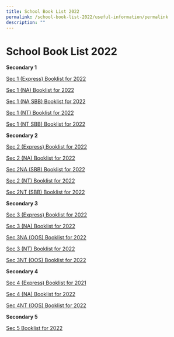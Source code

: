 ```yaml
---
title: School Book List 2022
permalink: /school-book-list-2022/useful-information/permalink
description: ""
---
```

School Book List 2022
=====================

**Secondary 1**  

[Sec 1 (Express) Booklist for 2022](/files/AMSS%20S1%20EXP%20final.pdf)
  
[Sec 1 (NA) Booklist for 2022](/files/AMSS%20S1%20NA%20final.pdf)
  
[Sec 1 (NA SBB) Booklist for 2022](/files/AMSS%20S1%20NA%20SBB%20final.pdf)
  
[Sec 1 (NT) Booklist for 2022](/files/AMSS%20S1%20NT%20final.pdf)
  
[Sec 1 (NT SBB) Booklist for 2022](/files/AMSS%20S1%20NT%20SBB%20final.pdf)

**Secondary 2**  

[Sec 2 (Express) Booklist for 2022](/files/AMSS%20S2%20EXP.pdf)
  
[Sec 2 (NA) Booklist for 2022](/files/AMSS%20S2%20NA.pdf)  
  
[Sec 2NA (SBB) Booklist for 2022](/files/AMSS%20S2%20NA%20SBB.pdf) 

[Sec 2 (NT) Booklist for 2022](/files/AMSS%20S2%20NT.pdf)  
  
[Sec 2NT (SBB) Booklist for 2022](/files/AMSS%20S2%20NT%20SBB.pdf)  

**Secondary 3**

[Sec 3 (Express) Booklist for 2022](/files/AMSS%20S3%20EXP.pdf)
  
[Sec 3 (NA) Booklist for 2022](/files/AMSS%20S3%20NA.pdf)  
  
[Sec 3NA (OOS) Booklist for 2022](/files/AMSS%20S3%20NA%20OOS.pdf)  
  
[Sec 3 (NT) Booklist for 2022](/files/AMSS%20S3%20NT.pdf)  
  
[Sec 3NT (OOS) Booklist for 2022](/files/AMSS%20S3%20NT%20OOS.pdf)  
  

****Secondary 4****

[Sec 4 (Express) Booklist for 2021](/files/AMSS%20S4%20EXP.pdf)  
  
[Sec 4 (NA) Booklist for 2022](/files/AMSS%20S4%20NA.pdf)  
  
[Sec 4NT (OOS) Booklist for 2022](/files/AMSS%20S4%20NT%20OOS.pdf)  

**Secondary 5**

[Sec 5 Booklist for 2022](/files/AMSS%20S5%20NA.pdf)